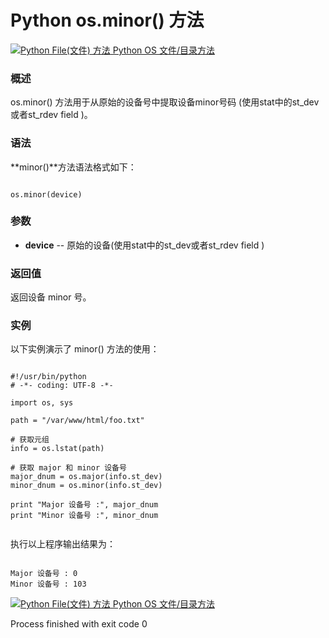 Python os.minor() 方法
====================

 [![Python File(文件) 方法](../images/up.gif)
 Python OS 文件/目录方法](os-file-methods.html)


  ### 概述

 os.minor() 方法用于从原始的设备号中提取设备minor号码 (使用stat中的st\_dev或者st\_rdev field )。

 ### 语法

 **minor()**方法语法格式如下：

 
```

os.minor(device)

```

 ### 参数

  * **device** -- 原始的设备(使用stat中的st\_dev或者st\_rdev field )


  ### 返回值

 返回设备 minor 号。

 ### 实例

 以下实例演示了 minor() 方法的使用：

 
```

#!/usr/bin/python
# -*- coding: UTF-8 -*-

import os, sys

path = "/var/www/html/foo.txt"

# 获取元组
info = os.lstat(path)

# 获取 major 和 minor 设备号
major_dnum = os.major(info.st_dev)
minor_dnum = os.minor(info.st_dev)

print "Major 设备号 :", major_dnum
print "Minor 设备号 :", minor_dnum


```

 执行以上程序输出结果为：

 
```

Major 设备号 : 0
Minor 设备号 : 103

```

 [![Python File(文件) 方法](../images/up.gif)
 Python OS 文件/目录方法](os-file-methods.html)

Process finished with exit code 0
